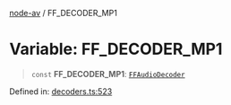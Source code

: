 [node-av](../globals.md) / FF\_DECODER\_MP1

# Variable: FF\_DECODER\_MP1

> `const` **FF\_DECODER\_MP1**: [`FFAudioDecoder`](../type-aliases/FFAudioDecoder.md)

Defined in: [decoders.ts:523](https://github.com/seydx/av/blob/f8631fc881b394300b1479f511d55cf1c370a87f/src/constants/decoders.ts#L523)
